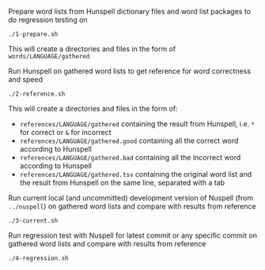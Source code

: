 Prepare word lists from Hunspell dictionary files and word list packages to do regression testing on

    ./1-prepare.sh

This will create a directories and files in the form of `words/LANGUAGE/gathered`

Run Hunspell on gathered word lists to get reference for word correctness and speed

    ./2-reference.sh

This will create a directories and files in the form of:
* `references/LANGUAGE/gathered` containing the result from Hunspell, i.e. `*` for correct or `&` for incorrect
* `references/LANGUAGE/gathered.good` containing all the correct word according to Hunspell
* `references/LANGUAGE/gathered.bad` containing all the incorrect word according to Hunspell
* `references/LANGUAGE/gathered.tsv` containing the original word list and the result from Hunspell on the same line, separated with a tab

Run current local (and uncommitted) development version of Nuspell (from `../nuspell`) on gathered word lists and compare with results from reference

    ./3-current.sh

Run regression test with Nuspell for latest commit or any specific commit on gathered word lists and compare with results from reference

    ./4-regression.sh
